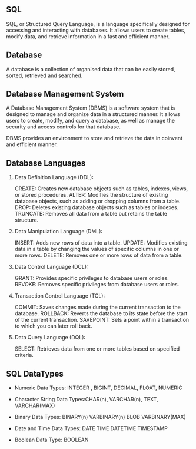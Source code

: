 ## SQL 
SQL, or Structured Query Language, is a language specifically designed for accessing and interacting with databases. It allows users to create tables, modify data, and retrieve information in a fast and efficient manner.

## Database 
A database is a collection of organised data that can be easily stored, sorted, retrieved and searched. 

## Database Management System
A Database Management System (DBMS) is a software system that is designed to manage and organize data in a structured manner. It allows users to create, modify, and query a database, as well as manage the security and access controls for that database.

DBMS provides an environment to store and retrieve the data in coinvent and efficient manner.

## Database Languages
1. Data Definition Language (DDL):

     CREATE: Creates new database objects such as tables, indexes, views, or stored procedures.
     ALTER: Modifies the structure of existing database objects, such as adding or dropping columns from a table.
     DROP: Deletes existing database objects such as tables or indexes.
     TRUNCATE: Removes all data from a table but retains the table structure.

 2. Data Manipulation Language (DML):

     INSERT: Adds new rows of data into a table.
     UPDATE: Modifies existing data in a table by changing the values of specific columns in one or more rows.
     DELETE: Removes one or more rows of data from a table.

 3. Data Control Language (DCL):

      GRANT: Provides specific privileges to database users or roles.
      REVOKE: Removes specific privileges from database users or roles.
    
4.  Transaction Control Language (TCL):

      COMMIT: Saves changes made during the current transaction to the database.
      ROLLBACK: Reverts the database to its state before the start of the current transaction.
      SAVEPOINT: Sets a point within a transaction to which you can later roll back.
   
5.  Data Query Language (DQL):

     SELECT: Retrieves data from one or more tables based on specified criteria.

## SQL DataTypes
- Numeric Data Types: INTEGER , BIGINT, DECIMAL, FLOAT, NUMERIC

- Character String Data Types:CHAR(n), VARCHAR(n), TEXT, VARCHAR(MAX)

- Binary Data Types: BINARY(n) VARBINARY(n) BLOB VARBINARY(MAX)

- Date and Time Data Types: DATE TIME DATETIME TIMESTAMP

- Boolean Data Type: BOOLEAN

